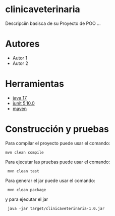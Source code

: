 # clinicaveterinaria

Descripciín basisca de su Proyecto de POO ...

# Autores

- Autor 1
- Autor 2

# Herramientas

- [java 17](https://adoptium.net/es)
- [junit 5.10.0](https://mvnrepository.com/artifact/org.junit.jupiter/junit-jupiter-api/5.10.0)
- [maven](https://maven.apache.org)


# Construcción y pruebas

Para compilar el proyecto puede usar el comando:

```shell
mvn clean compile
```

Para ejecutar las pruebas puede usar el comando: 

```shell
 mvn clean test
```

Para generar el jar puede usar el comando: 

```shell
 mvn clean package
```

y para ejecutar el jar

```shell
 java -jar target/clinicaveterinaria-1.0.jar
```
